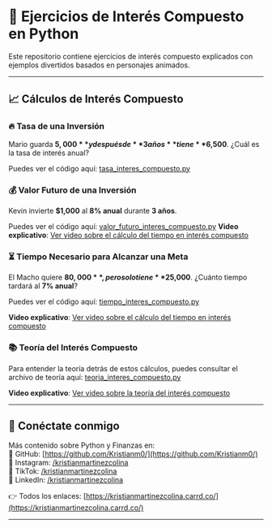 # 📌 Ejercicios de Interés Compuesto en Python

Este repositorio contiene ejercicios de interés compuesto explicados con ejemplos divertidos basados en personajes animados.

---

## 📈 Cálculos de Interés Compuesto

### 🔥 Tasa de una Inversión
Mario guarda **$5,000** y después de **3 años** tiene **$6,500**. ¿Cuál es la tasa de interés anual?

Puedes ver el código aquí: [tasa_interes_compuesto.py](https://github.com/Kristianm0/interes_compuesto/blob/main/tasa_interes_compuesto.py)

### 💰 Valor Futuro de una Inversión
Kevin invierte **$1,000** al **8% anual** durante **3 años**.

Puedes ver el código aquí: [valor_futuro_interes_compuesto.py](https://github.com/Kristianm0/interes_compuesto/blob/main/valor_futuro_interes_compuesto.py)
**Video explicativo**: [Ver video sobre el cálculo del tiempo en interés compuesto](https://youtu.be/LEIXUVaygcU?feature=shared
)

### ⏳ Tiempo Necesario para Alcanzar una Meta
El Macho quiere **$80,000**, pero solo tiene **$25,000**. ¿Cuánto tiempo tardará al **7% anual**?

Puedes ver el código aquí: [tiempo_interes_compuesto.py](https://github.com/Kristianm0/interes_compuesto/blob/main/tiempo_interes_compuesto.py)

**Video explicativo**: [Ver video sobre el cálculo del tiempo en interés compuesto](https://youtu.be/n4oNHmyDVoE?feature=shared)

### 📚 Teoría del Interés Compuesto
Para entender la teoría detrás de estos cálculos, puedes consultar el archivo de teoría aquí: [teoria_interes_compuesto.py](https://github.com/Kristianm0/interes_compuesto/blob/main/teoria_interes_compuesto.py)

**Video explicativo**: [Ver video sobre la teoría del interés compuesto](https://youtu.be/LEIXUVaygcU?feature=shared)

---

## 📌 Conéctate conmigo
Más contenido sobre Python y Finanzas en:  
🔹 GitHub: [https://github.com/Kristianm0/](https://github.com/Kristianm0/)  
🔹 Instagram: [/kristianmartinezcolina](https://instagram.com/kristianmartinezcolina)  
🔹 TikTok: [/kristianmartinezcolina](https://www.tiktok.com/@kristianmartinezcolina)  
🔹 LinkedIn: [/kristianmartinezcolina](https://www.linkedin.com/in/kristianmartinezcolina)  

👉 Todos los enlaces: [https://kristianmartinezcolina.carrd.co/](https://kristianmartinezcolina.carrd.co/)

---

